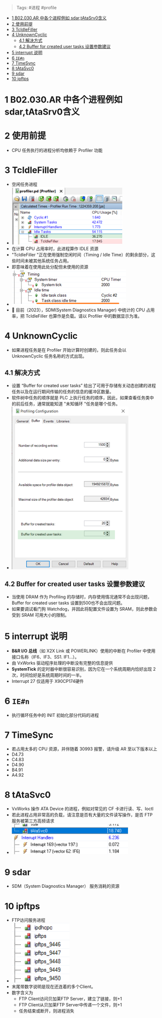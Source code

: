 > Tags: #进程 #profile

- [1 B02.030.AR 中各个进程例如 sdar,tAtaSrv0含义](#_1-b02030ar-%E4%B8%AD%E5%90%84%E4%B8%AA%E8%BF%9B%E7%A8%8B%E4%BE%8B%E5%A6%82-sdar,tatasrv0%E5%90%AB%E4%B9%89)
- [2 使用前提](#_2-%E4%BD%BF%E7%94%A8%E5%89%8D%E6%8F%90)
- [3 TcIdleFiller](#_3-tcidlefiller)
- [4 UnknownCyclic](#_4-unknowncyclic)
	- [4.1 解决方式](#_41-%E8%A7%A3%E5%86%B3%E6%96%B9%E5%BC%8F)
	- [4.2 Buffer for created user tasks 设置参数建议](#_42-buffer-for-created-user-tasks-%E8%AE%BE%E7%BD%AE%E5%8F%82%E6%95%B0%E5%BB%BA%E8%AE%AE)
- [5 interrupt 说明](#_5-interrupt-%E8%AF%B4%E6%98%8E)
- [6 `IE#n`](#_6-ien)
- [7 TimeSync](#_7-timesync)
- [8 tAtaSvc0](#_8-tatasvc0)
- [9 sdar](#_9-sdar)
- [10 ipftps](#_10-ipftps)

# 1 B02.030.AR 中各个进程例如 sdar,tAtaSrv0含义

# 2 使用前提

- CPU 任务执行的进程分析均依赖于 Profiler 功能

# 3 TcIdleFiller

- 空闲任务进程
- ![](FILES/030AR中各个进程例如sdar,tAtaSrv0含义/image-20231124184550180.png)
- 在计算 CPU 占用率时，此进程算作 IDLE 资源
- "TcIdleFiller "正在使用强制空闲时间（Timing / Idle Time）的剩余部分，这些时间未被其他系统任务占用。
- 即意味着在使用此处分配但未使用的资源
- ![](FILES/030AR中各个进程例如sdar,tAtaSrv0含义/image-20231124184647822.png)
- 🔴 目前（2023），SDM(System Diagnostics Manager) 中统计的 CPU 占用率，把 TcIdleFiller 也算作是负载。请以 Profiler 中的数据显示为准。

# 4 UnknownCyclic

- 如果进程任务是在 Profiler 开始计算时创建的，则此任务会以 UnknownCyclic 任务名称的方式出现。

## 4.1 解决方式

- 设置 “Buffer for created user tasks” 给出了可用于存储有关动态创建的进程任务以及在运行期间传输的任务的信息的缓冲区数量。
- 软件树中任务的顺序就是 PLC 上执行任务的顺序，因此，如果查看任务类中的前后任务，通常就能知道 "未知循环 "任务是哪个任务。
- ![](FILES/030AR中各个进程例如sdar,tAtaSrv0含义/image-20231124185827566.png)

## 4.2 Buffer for created user tasks 设置参数建议

- 当使用 DRAM 作为 Profiling 的存储时，内存使用情况通常不会出现问题，Buffer for created user tasks 设置到500也不会出现问题。
- 如果要调试看门狗 Watchdog，并因此将配置文件设置为 SRAM，则此参数会受到 SRAM 可用大小的限制。

# 5 interrupt 说明

- **B&R I/O 总线**（如 X2X Link 或 POWERLINK）使用的中断在 Profiler 中使用接口名称（IF6、IF3、SS1. IF1…）。
- 由 VxWorks 驱动程序处理的中断没有完整的信息提供
- **SystemTick** 的定时器中断很容易识别，因为它在一个系统周期内恰好出现 2 次，时间恰好是系统周期时间的一半。
- Interrupt 27 仅适用于 X90CP174硬件

# 6 `IE#n`

- 执行循环任务中的 INIT 初始化部分代码的进程

# 7 TimeSync

- 若占用太多的 CPU 资源，并伴随着 30993 报警，请升级 AR 至以下版本以上
- D4.73
- C4.83
- D4.90
- B4.91
- A4.92

# 8 tAtaSvc0

- VxWorks 操作 ATA Device 的进程，例如对常见的 CF 卡进行读、写、Ioctl
- 若此进程占用非常高的负载，请注意是否有大量的文件读写操作，是否 FTP 服务被第三方高频请求
- ![](FILES/030AR中各个进程例如sdar,tAtaSrv0含义/image-20231124195033718.png)

# 9 sdar

- SDM（System Diagnostics Manager） 服务消耗的资源

# 10 ipftps

- FTP访问服务进程
- ![](FILES/030AR中各个进程例如sdar,tAtaSrv0含义/image-20231227000251529.png)
- 末尾带数字说明是现在还连着的多个Client。
- 数字含义为
    - FTP Client访问贝加莱FTP Server，建立了链接，则+1
    - FTP Client从贝加莱FTP Server中传递一个文件，则+1
    - 任务结束或断开，则进程消失
